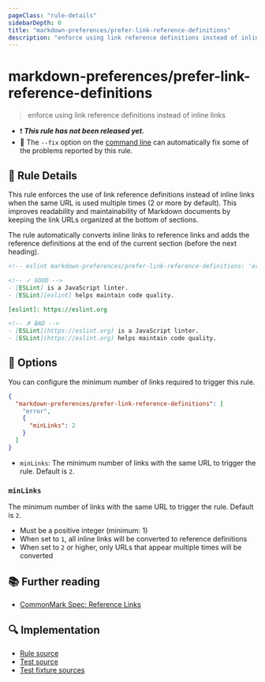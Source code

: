 ```yaml
---
pageClass: "rule-details"
sidebarDepth: 0
title: "markdown-preferences/prefer-link-reference-definitions"
description: "enforce using link reference definitions instead of inline links"
---
```


# markdown-preferences/prefer-link-reference-definitions

> enforce using link reference definitions instead of inline links

- ❗ <badge text="This rule has not been released yet." vertical="middle" type="error"> **_This rule has not been released yet._** </badge>
- 🔧 The `--fix` option on the [command line](https://eslint.org/docs/user-guide/command-line-interface#fixing-problems) can automatically fix some of the problems reported by this rule.

## 📖 Rule Details

This rule enforces the use of link reference definitions instead of inline links when the same URL is used multiple times (2 or more by default). This improves readability and maintainability of Markdown documents by keeping the link URLs organized at the bottom of sections.

The rule automatically converts inline links to reference links and adds the reference definitions at the end of the current section (before the next heading).

<!-- eslint-skip -->

```md
<!-- eslint markdown-preferences/prefer-link-reference-definitions: 'error' -->

<!-- ✓ GOOD -->
- [ESLint] is a JavaScript linter.
- [ESLint][eslint] helps maintain code quality.

[eslint]: https://eslint.org

<!-- ✗ BAD -->
- [ESLint](https://eslint.org) is a JavaScript linter.
- [ESLint](https://eslint.org) helps maintain code quality.
```

## 🔧 Options

You can configure the minimum number of links required to trigger this rule.

```json
{
  "markdown-preferences/prefer-link-reference-definitions": [
    "error",
    {
      "minLinks": 2
    }
  ]
}
```

- `minLinks`: The minimum number of links with the same URL to trigger the rule. Default is `2`.

### `minLinks`

The minimum number of links with the same URL to trigger the rule. Default is `2`.

- Must be a positive integer (minimum: 1)
- When set to `1`, all inline links will be converted to reference definitions
- When set to `2` or higher, only URLs that appear multiple times will be converted

## 📚 Further reading

- [CommonMark Spec: Reference Links](https://spec.commonmark.org/0.31.2/#link-reference-definitions)

## 🔍 Implementation

- [Rule source](https://github.com/ota-meshi/eslint-plugin-markdown-preferences/blob/main/src/rules/prefer-link-reference-definitions.ts)
- [Test source](https://github.com/ota-meshi/eslint-plugin-markdown-preferences/blob/main/tests/src/rules/prefer-link-reference-definitions.ts)
- [Test fixture sources](https://github.com/ota-meshi/eslint-plugin-markdown-preferences/tree/main/tests/fixtures/rules/prefer-link-reference-definitions)
